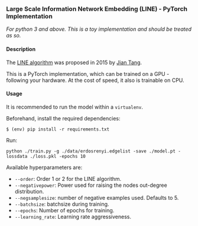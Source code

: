 ### Large Scale Information Network Embedding (LINE) - PyTorch Implementation

*For python 3 and above. This is a toy implementation and should be treated as so.*

#### Description

The [LINE algorithm](https://arxiv.org/pdf/1503.03578.pdf) was proposed in 2015 by [Jian Tang](https://github.com/tangjianpku/LINE).

This is a PyTorch implementation, which can be trained on a GPU - following your hardware. At the cost of speed, it also is trainable on CPU.

#### Usage

It is recommended to run the model within a ```virtualenv```.

Beforehand, install the required dependencies:

```
$ (env) pip install -r requirements.txt
```

Run:

```
python ./train.py -g ./data/erdosrenyi.edgelist -save ./model.pt -lossdata ./loss.pkl -epochs 10
```

Available hyperparameters are:

- ```--order```: Order 1 or 2 for the LINE algorithm.
- ```--negativepower```: Power used for raising the nodes out-degree distribution.
- ```--negsamplesize```: number of negative examples used. Defaults to 5.
- ```--batchsize```: batchsize during training.
- ```--epochs```: Number of epochs for training.
- ```--learning_rate```: Learning rate aggressiveness.
